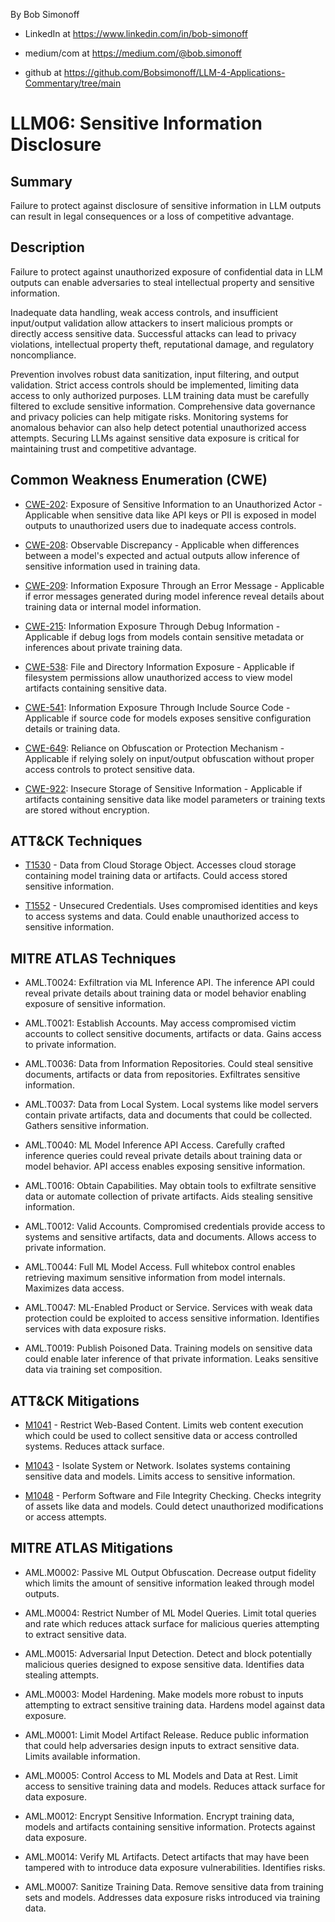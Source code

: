By Bob Simonoff

- LinkedIn at https://www.linkedin.com/in/bob-simonoff

- medium/com at https://medium.com/@bob.simonoff

- github at https://github.com/Bobsimonoff/LLM-4-Applications-Commentary/tree/main


# LLM06: Sensitive Information Disclosure

## Summary
Failure to protect against disclosure of sensitive information in LLM outputs can result in legal consequences or a loss of competitive advantage.

## Description

Failure to protect against unauthorized exposure of confidential data in LLM outputs can enable adversaries to steal intellectual property and sensitive information. 

Inadequate data handling, weak access controls, and insufficient input/output validation allow attackers to insert malicious prompts or directly access sensitive data. Successful attacks can lead to privacy violations, intellectual property theft, reputational damage, and regulatory noncompliance.

Prevention involves robust data sanitization, input filtering, and output validation. Strict access controls should be implemented, limiting data access to only authorized purposes. LLM training data must be carefully filtered to exclude sensitive information. Comprehensive data governance and privacy policies can help mitigate risks. Monitoring systems for anomalous behavior can also help detect potential unauthorized access attempts. Securing LLMs against sensitive data exposure is critical for maintaining trust and competitive advantage.


## Common Weakness Enumeration (CWE)

- [CWE-202](https://cwe.mitre.org/data/definitions/202.html): Exposure of Sensitive Information to an Unauthorized Actor - Applicable when sensitive data like API keys or PII is exposed in model outputs to unauthorized users due to inadequate access controls.

- [CWE-208](https://cwe.mitre.org/data/definitions/208.html): Observable Discrepancy - Applicable when differences between a model's expected and actual outputs allow inference of sensitive information used in training data. 

- [CWE-209](https://cwe.mitre.org/data/definitions/209.html): Information Exposure Through an Error Message - Applicable if error messages generated during model inference reveal details about training data or internal model information.

- [CWE-215](https://cwe.mitre.org/data/definitions/215.html): Information Exposure Through Debug Information - Applicable if debug logs from models contain sensitive metadata or inferences about private training data.

- [CWE-538](https://cwe.mitre.org/data/definitions/538.html): File and Directory Information Exposure - Applicable if filesystem permissions allow unauthorized access to view model artifacts containing sensitive data.

- [CWE-541](https://cwe.mitre.org/data/definitions/541.html): Information Exposure Through Include Source Code - Applicable if source code for models exposes sensitive configuration details or training data.

- [CWE-649](https://cwe.mitre.org/data/definitions/649.html): Reliance on Obfuscation or Protection Mechanism - Applicable if relying solely on input/output obfuscation without proper access controls to protect sensitive data.

- [CWE-922](https://cwe.mitre.org/data/definitions/922.html): Insecure Storage of Sensitive Information - Applicable if artifacts containing sensitive data like model parameters or training texts are stored without encryption.

## ATT&CK Techniques

- [T1530](https://attack.mitre.org/techniques/T1530/) - Data from Cloud Storage Object. Accesses cloud storage containing model training data or artifacts. Could access stored sensitive information.

- [T1552](https://attack.mitre.org/techniques/T1552/) - Unsecured Credentials. Uses compromised identities and keys to access systems and data. Could enable unauthorized access to sensitive information.


## MITRE ATLAS Techniques

- AML.T0024: Exfiltration via ML Inference API. The inference API could reveal private details about training data or model behavior enabling exposure of sensitive information.

- AML.T0021: Establish Accounts. May access compromised victim accounts to collect sensitive documents, artifacts or data. Gains access to private information.

- AML.T0036: Data from Information Repositories. Could steal sensitive documents, artifacts or data from repositories. Exfiltrates sensitive information. 

- AML.T0037: Data from Local System. Local systems like model servers contain private artifacts, data and documents that could be collected. Gathers sensitive information.

- AML.T0040: ML Model Inference API Access. Carefully crafted inference queries could reveal private details about training data or model behavior. API access enables exposing sensitive information.

- AML.T0016: Obtain Capabilities. May obtain tools to exfiltrate sensitive data or automate collection of private artifacts. Aids stealing sensitive information. 

- AML.T0012: Valid Accounts. Compromised credentials provide access to systems and sensitive artifacts, data and documents. Allows access to private information.

- AML.T0044: Full ML Model Access. Full whitebox control enables retrieving maximum sensitive information from model internals. Maximizes data access.

- AML.T0047: ML-Enabled Product or Service. Services with weak data protection could be exploited to access sensitive information. Identifies services with data exposure risks. 

- AML.T0019: Publish Poisoned Data. Training models on sensitive data could enable later inference of that private information. Leaks sensitive data via training set composition.
  

## ATT&CK Mitigations

- [M1041](https://attack.mitre.org/mitigations/M1041/) - Restrict Web-Based Content. Limits web content execution which could be used to collect sensitive data or access controlled systems. Reduces attack surface.

- [M1043](https://attack.mitre.org/mitigations/M1043/) - Isolate System or Network. Isolates systems containing sensitive data and models. Limits access to sensitive information. 

- [M1048](https://attack.mitre.org/mitigations/M1048/) - Perform Software and File Integrity Checking. Checks integrity of assets like data and models. Could detect unauthorized modifications or access attempts.

## MITRE ATLAS Mitigations

- AML.M0002: Passive ML Output Obfuscation. Decrease output fidelity which limits the amount of sensitive information leaked through model outputs.

- AML.M0004: Restrict Number of ML Model Queries. Limit total queries and rate which reduces attack surface for malicious queries attempting to extract sensitive data.

- AML.M0015: Adversarial Input Detection. Detect and block potentially malicious queries designed to expose sensitive data. Identifies data stealing attempts.

- AML.M0003: Model Hardening. Make models more robust to inputs attempting to extract sensitive training data. Hardens model against data exposure.

- AML.M0001: Limit Model Artifact Release. Reduce public information that could help adversaries design inputs to extract sensitive data. Limits available information. 

- AML.M0005: Control Access to ML Models and Data at Rest. Limit access to sensitive training data and models. Reduces attack surface for data exposure.

- AML.M0012: Encrypt Sensitive Information. Encrypt training data, models and artifacts containing sensitive information. Protects against data exposure. 

- AML.M0014: Verify ML Artifacts. Detect artifacts that may have been tampered with to introduce data exposure vulnerabilities. Identifies risks.

- AML.M0007: Sanitize Training Data. Remove sensitive data from training sets and models. Addresses data exposure risks introduced via training data.